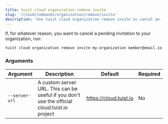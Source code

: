 ```yaml
---
title: tuist cloud organization remove invite
slug: '/cloud/commands/organization/remove/invite'
description: 'Use tuist cloud organization remove invite to cancel an invitation.'
---
```


If, for whatever reason, you want to cancel a pending invitation to your organization, run:
```sh
tuist cloud organization remove invite my-organization member@email.io
```


### Arguments

| Argument | Description | Default | Required |
| -------- | ----------- | ------- | -------- |
| `--server-url` | A custom server URL. This can be useful if you don't use the official cloud.tuist.io project | https://cloud.tuist.io  | No |